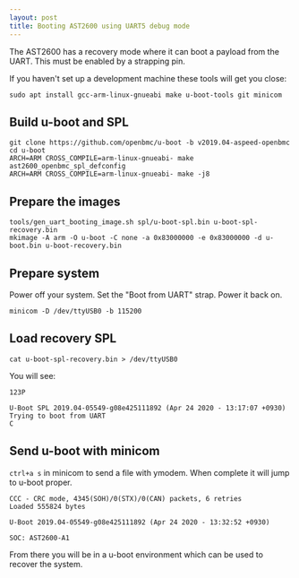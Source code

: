 ```yaml
---
layout: post
title: Booting AST2600 using UART5 debug mode
---
```


The AST2600 has a recovery mode where it can boot a payload from the UART. This
must be enabled by a strapping pin.

If you haven't set up a development machine these tools will get you close:

```
sudo apt install gcc-arm-linux-gnueabi make u-boot-tools git minicom
```

## Build u-boot and SPL

```
git clone https://github.com/openbmc/u-boot -b v2019.04-aspeed-openbmc
cd u-boot
ARCH=ARM CROSS_COMPILE=arm-linux-gnueabi- make ast2600_openbmc_spl_defconfig
ARCH=ARM CROSS_COMPILE=arm-linux-gnueabi- make -j8
```

## Prepare the images

```
tools/gen_uart_booting_image.sh spl/u-boot-spl.bin u-boot-spl-recovery.bin
mkimage -A arm -O u-boot -C none -a 0x83000000 -e 0x83000000 -d u-boot.bin u-boot-recovery.bin
```

## Prepare system
Power off your system. Set the "Boot from UART" strap.  Power it back on.

```
minicom -D /dev/ttyUSB0 -b 115200
```

## Load recovery SPL
```
cat u-boot-spl-recovery.bin > /dev/ttyUSB0
```

You will see:

```
123P

U-Boot SPL 2019.04-05549-g08e425111892 (Apr 24 2020 - 13:17:07 +0930)
Trying to boot from UART
C
```

## Send u-boot with minicom

`ctrl+a s` in minicom to send a file with ymodem. When complete it will jump to
u-boot proper.

```
CCC - CRC mode, 4345(SOH)/0(STX)/0(CAN) packets, 6 retries
Loaded 555824 bytes

U-Boot 2019.04-05549-g08e425111892 (Apr 24 2020 - 13:32:52 +0930)

SOC: AST2600-A1
```

From there you will be in a u-boot environment which can be used to recover the system.

